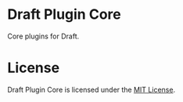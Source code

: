 # Draft Plugin Core

Core plugins for Draft.

# License

Draft Plugin Core is licensed under the [MIT License](LICENSE).
